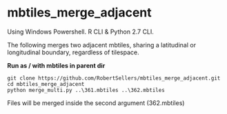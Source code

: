 # mbtiles_merge_adjacent

Using Windows Powershell. R CLI & Python 2.7 CLI. 

The following merges two adjacent mbtiles, sharing a latitudinal or longitudinal boundary, regardless of tilespace.

**Run as / with mbtiles in parent dir**

```
git clone https://github.com/RobertSellers/mbtiles_merge_adjacent.git
cd mbtiles_merge_adjacent
python merge_multi.py ..\361.mbtiles ..\362.mbtiles
```

Files will be merged inside the second argument (362.mbtiles)